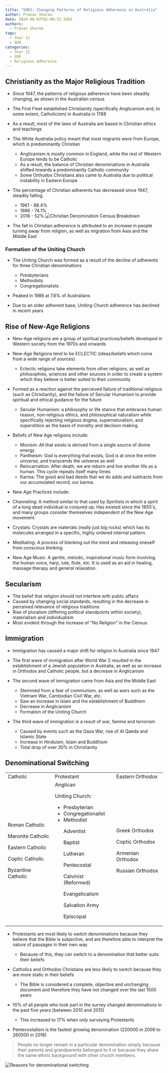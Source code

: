 ```yaml
---
title: "SOR1: Changing Patterns of Religious Adherence in Australia"
author: Pranav Sharma
date: 2020-08-02T02:00:52.548Z
authors:
  - Pranav Sharma
tags:
  - Year 12
  - SOR
categories:
  - Year 12
  - SOR
  - Religious Adherence
---
```

## Christianity as the Major Religious Tradition

* Since 1947, the patterns of religious adherence have been steadily changing, as shown in the Australian census
* The First Fleet established Christianity (specifically Anglicanism and, to some extent, Catholicism) in Australia in 1788
* As a result, most of the laws of Australia are based in Christian ethics and teachings
* The White Australia policy meant that most migrants were from Europe, which is predominantly Christian

  * Anglicanism is mostly common in England, while the rest of Western Europe tends to be Catholic
  * As a result, the balance of Christian denominations in Australia shifted towards a predominantly Catholic community
  * Some Orthodox Christians also came to Australia due to political instability in Eastern Europe
* The percentage of Christian adherents has decreased since 1947, steadily falling.

  * 1961 - 88.4%
  * 1986 - 74.1%
  * 2016 - 52%
    ![Christian Denomination Census Breakdown](https://csec-cdn.intranet.pw/schoolnotes.intranet.pw/christianity-census.png)
* The fall in Christian adherence is attributed to an increase in people turning away from religion, as well as migration from Asia and the Middle East

### Formation of the Uniting Church

* The Uniting Church was formed as a result of the decline of adherents for three Christian denominations

  * Presbyterians
  * Methodists
  * Congregationalists
* Peaked in 1986 at 7.6% of Australians
* Due to an older adherent base, Uniting Church adherence has declined in recent years

## Rise of New-Age Religions

* New-Age religions are a group of spiritual practices/beliefs developed in Western society from the 1970s and onwards
* New-Age Religions tend to be ECLECTIC (ideas/beliefs which come from a wide range of sources)

  * Eclectic religions take elements from other religions, as well as philosophies, sciences and other sources in order to create a system which they believe is better suited to their community
* Formed as a reaction against the perceived failure of traditional religious (such as Christianity), and the failure of Secular Humanism to provide spiritual and ethical guidance for the future

  * Secular Humanism: a philosophy or life stance that embraces human reason, non-religious ethics, and philosophical naturalism while specifically rejecting religious dogma, supernaturalism, and superstition as the basis of morality and decision making.
* Beliefs of New Age religions include:

  * Monism: All that exists is derived from a single source of divine energy
  * Pantheism: God is everything that exists, God is at once the entire universe, and transcends the universe as well
  * Reincarnation: After death, we are reborn and live another life as a human. This cycle repeats itself many times
  * Karma: The good and bad deeds that we do adds and subtracts from our accumulated record, our karma.
* New Age Practices include:
* Channeling: A method similar to that used by Spiritists in which a spirit of a long dead individual is conjured up. Has existed since the 1850's, and many groups consider themselves independent of the New Age movement.
* Crystals: Crystals are materials (really just big rocks) which has its molecules arranged in a specific, highly ordered internal pattern.
* Meditating: A process of blanking out the mind and releasing oneself from conscious thinking.
* New Age Music: A gentle, melodic, inspirational music form involving the human voice, harp, lute, flute, etc. It is used as an aid in healing, massage therapy and general relaxation.

## Secularism

* The belief that religion should not interfere with public affairs
* Caused by changing social standards, resulting in the decrease in perceived relevance of religious traditions
* Rise of pluralism (differing political standpoints within society), materialism and individualism
* Most evident through the increase of "No Religion" in the Census

## Immigration

* Immigration has caused a major shift for religion in Australia since 1947
* The first wave of immigration after World War 2 resulted in the establishment of a Jewish population in Australia, as well as an increase in Orthodox and Catholic people, but a decrease in Anglicanism
* The second wave of immigration came from Asia and the Middle East

  * Stemmed from a fear of communism, as well as wars such as the Vietnam War, Cambodian Civil War, etc.
  * Saw an increase in Islam and the establishment of Buddhism
  * Decrease in Anglicanism
  * Formation of the Uniting Church
* The third wave of immigration is a result of war, famine and terrorism

  * Caused by events such as the Gaza War, rise of Al Qaeda and Islamic State
  * Increase in Hinduism, Islam and Buddhism
  * Total drop of over 30% in Christianity

## Denominational Switching

<table>
  <tr>
   <td>Catholic
   </td>
   <td>Protestant
   </td>
   <td>Eastern Orthodox
   </td>
  </tr>
  <tr>
   <td>Roman Catholic
<p>
Maronite Catholic
<p>
Eastern Catholic
<p>
Coptic Catholic
<p>
Byzantine Catholic
   </td>
   <td>Anglican
<p>
Uniting Church:
<ul>

<li>Presbyterian

<li>Congregationalist

<li>Methodist

<p>
Adventist
<p>
Baptist
<p>
Lutheran
<p>
Pentecostal
<p>
Calvinist (Reformed)
<p>
Evangelicalism
<p>
Salvation Army
<p>
Episcopal
</li>
</ul>
   </td>
   <td>Greek Orthodox
<p>
Coptic Orthodox
<p>
Armenian Orthodox
<p>
Russian Orthodox
   </td>
  </tr>
</table>

* Protestants are most likely to switch denominations because they believe that the Bible is subjective, and are therefore able to interpret the nature of passages in their own way

  * Because of this, they can switch to a denomination that better suits their beliefs
* Catholics and Orthodox Christians are less likely to switch because they are more static in their beliefs

  * The Bible is considered a complete, objective and unchanging document and therefore they have not changed over the last 1500 years
* 10% of all people who took part in the survey changed denominations in the past five years (between 2010 and 2015)

  * This increased to 17% when only surveying Protestants
* Pentecostalism is the fastest growing denomination (220000 in 2006 to 260500 in 2016)

<blockquote>People no longer remain in a particular denomination simply because their parents and grandparents belonged to it or because they share the same ethnic background with other church members. </blockquote>

![Reasons for denominational switching](/images/AFAITH.jpg)